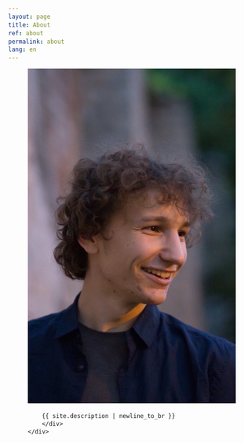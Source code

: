 ```yaml
---
layout: page
title: About
ref: about
permalink: about
lang: en
---
```

<figure>
    <div class="row">
        <div class="col-sm-3">
            <img src="/images/portrait6.jpeg" alt="">
        </div>
        <div class="col-sm-8" >

        {{ site.description | newline_to_br }}
        </div>
    </div>
</figure>
